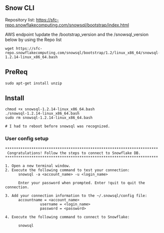 ## Snow CLI

Repository list: https://sfc-repo.snowflakecomputing.com/snowsql/bootstrap/index.html

AWS endpoint !update the /bootstrap_version and the /snowsql_version below by using the Repo list
```
wget https://sfc-repo.snowflakecomputing.com/snowsql/bootstrap/1.2/linux_x86_64/snowsql-1.2.14-linux_x86_64.bash

```

## PreReq
```
sudo apt-get install unzip
```

## Install
```
chmod +x snowsql-1.2.14-linux_x86_64.bash
./snowsql-1.2.14-linux_x86_64.bash
sudo rm snowsql-1.2.14-linux_x86_64.bash

# I had to reboot before snowsql was recognized. 
```


### User config setup
```
**********************************************************************
 Congratulations! Follow the steps to connect to Snowflake DB.
**********************************************************************

1. Open a new terminal window.
2. Execute the following command to test your connection:
      snowsql -a <account_name> -u <login_name>

      Enter your password when prompted. Enter !quit to quit the connection.

3. Add your connection information to the ~/.snowsql/config file:
      accountname = <account_name>
                username = <login_name>
                password = <password>

4. Execute the following command to connect to Snowflake:

      snowsql
```
